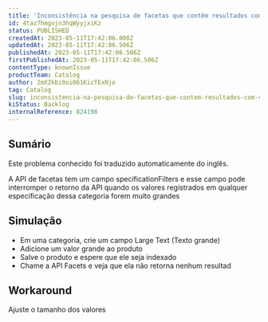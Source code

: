 ```yaml
---
title: 'Inconsistência na pesquisa de facetas que contêm resultados com valores de especificação grandes'
id: 4taz7hmgvjn3hqWyyjxiKz
status: PUBLISHED
createdAt: 2023-05-11T17:42:06.008Z
updatedAt: 2023-05-11T17:42:06.506Z
publishedAt: 2023-05-11T17:42:06.506Z
firstPublishedAt: 2023-05-11T17:42:06.506Z
contentType: knownIssue
productTeam: Catalog
author: 2mXZkbi0oi061KicTExNjo
tag: Catalog
slug: inconsistencia-na-pesquisa-de-facetas-que-contem-resultados-com-valores-de-especificacao-grandes
kiStatus: Backlog
internalReference: 824198
---
```


## Sumário

<div class="alert alert-info">
  <p>Este problema conhecido foi traduzido automaticamente do inglês.</p>
</div>


A API de facetas tem um campo specificationFilters e esse campo pode interromper o retorno da API quando os valores registrados em qualquer especificação dessa categoria forem muito grandes

## Simulação



- Em uma categoria, crie um campo Large Text (Texto grande)
- Adicione um valor grande ao produto
- Salve o produto e espere que ele seja indexado
- Chame a API Facets e veja que ela não retorna nenhum resultad

## Workaround


Ajuste o tamanho dos valores




